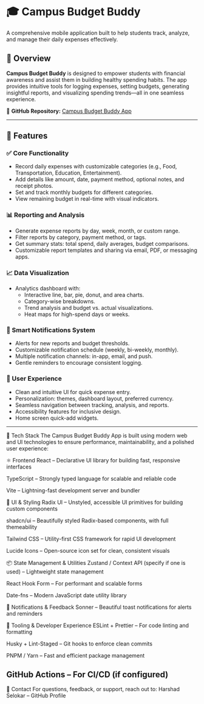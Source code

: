 # 🎓 Campus Budget Buddy

A comprehensive mobile application built to help students track, analyze, and manage their daily expenses effectively.

## 📱 Overview

**Campus Budget Buddy** is designed to empower students with financial awareness and assist them in building healthy spending habits. The app provides intuitive tools for logging expenses, setting budgets, generating insightful reports, and visualizing spending trends—all in one seamless experience.

🔗 **GitHub Repository:** [Campus Budget Buddy App](https://github.com/HarshadSelokar/campus-budget-buddy-app.git)

---

## 🚀 Features

### ✅ Core Functionality

- Record daily expenses with customizable categories (e.g., Food, Transportation, Education, Entertainment).
- Add details like amount, date, payment method, optional notes, and receipt photos.
- Set and track monthly budgets for different categories.
- View remaining budget in real-time with visual indicators.

### 📊 Reporting and Analysis

- Generate expense reports by day, week, month, or custom range.
- Filter reports by category, payment method, or tags.
- Get summary stats: total spend, daily averages, budget comparisons.
- Customizable report templates and sharing via email, PDF, or messaging apps.

### 📈 Data Visualization

- Analytics dashboard with:
  - Interactive line, bar, pie, donut, and area charts.
  - Category-wise breakdowns.
  - Trend analysis and budget vs. actual visualizations.
  - Heat maps for high-spend days or weeks.

### 🔔 Smart Notifications System

- Alerts for new reports and budget thresholds.
- Customizable notification schedule (weekly, bi-weekly, monthly).
- Multiple notification channels: in-app, email, and push.
- Gentle reminders to encourage consistent logging.

### 🌟 User Experience

- Clean and intuitive UI for quick expense entry.
- Personalization: themes, dashboard layout, preferred currency.
- Seamless navigation between tracking, analysis, and reports.
- Accessibility features for inclusive design.
- Home screen quick-add widgets.

---

🧰 Tech Stack
The Campus Budget Buddy App is built using modern web and UI technologies to ensure performance, maintainability, and a polished user experience:

⚛️ Frontend
React – Declarative UI library for building fast, responsive interfaces

TypeScript – Strongly typed language for scalable and reliable code

Vite – Lightning-fast development server and bundler

🎨 UI & Styling
Radix UI – Unstyled, accessible UI primitives for building custom components

shadcn/ui – Beautifully styled Radix-based components, with full themeability

Tailwind CSS – Utility-first CSS framework for rapid UI development

Lucide Icons – Open-source icon set for clean, consistent visuals

📦 State Management & Utilities
Zustand / Context API (specify if one is used) – Lightweight state management

React Hook Form – For performant and scalable forms

Date-fns – Modern JavaScript date utility library

🔔 Notifications & Feedback
Sonner – Beautiful toast notifications for alerts and reminders

🧪 Tooling & Developer Experience
ESLint + Prettier – For code linting and formatting

Husky + Lint-Staged – Git hooks to enforce clean commits

PNPM / Yarn – Fast and efficient package management

GitHub Actions – For CI/CD (if configured)
---



📧 Contact
For questions, feedback, or support, reach out to:
Harshad Selokar – GitHub Profile
